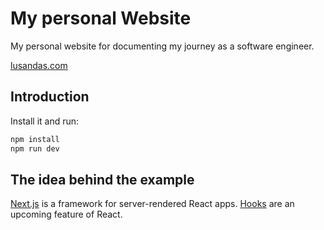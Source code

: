 # My personal Website

My personal website for documenting my journey as a software engineer.

[lusandas.com](https://lusandas.com)

## Introduction

Install it and run:

```sh
npm install
npm run dev
```

## The idea behind the example

[Next.js](https://github.com/zeit/next.js) is a framework for server-rendered React apps.
[Hooks](https://reactjs.org/docs/hooks-state.html) are an upcoming feature of React.
